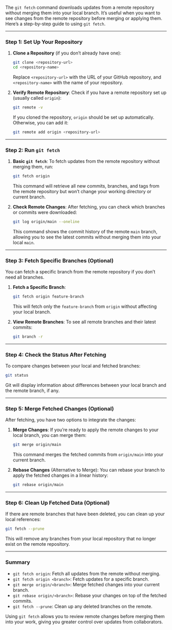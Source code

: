 The `git fetch` command downloads updates from a remote repository without merging them into your local branch. It’s useful when you want to see changes from the remote repository before merging or applying them. Here’s a step-by-step guide to using `git fetch`.

---

### Step 1: Set Up Your Repository

1. **Clone a Repository** (if you don’t already have one):
   ```bash
   git clone <repository-url>
   cd <repository-name>
   ```
   Replace `<repository-url>` with the URL of your GitHub repository, and `<repository-name>` with the name of your repository.

2. **Verify Remote Repository**:
   Check if you have a remote repository set up (usually called `origin`):
   ```bash
   git remote -v
   ```
   If you cloned the repository, `origin` should be set up automatically. Otherwise, you can add it:
   ```bash
   git remote add origin <repository-url>
   ```

---

### Step 2: Run `git fetch`

1. **Basic `git fetch`**:
   To fetch updates from the remote repository without merging them, run:
   ```bash
   git fetch origin
   ```
   This command will retrieve all new commits, branches, and tags from the remote repository but won’t change your working directory or current branch.

2. **Check Remote Changes**:
   After fetching, you can check which branches or commits were downloaded:
   ```bash
   git log origin/main --oneline
   ```
   This command shows the commit history of the remote `main` branch, allowing you to see the latest commits without merging them into your local `main`.

---

### Step 3: Fetch Specific Branches (Optional)

You can fetch a specific branch from the remote repository if you don’t need all branches.

1. **Fetch a Specific Branch**:
   ```bash
   git fetch origin feature-branch
   ```
   This will fetch only the `feature-branch` from `origin` without affecting your local branch.

2. **View Remote Branches**:
   To see all remote branches and their latest commits:
   ```bash
   git branch -r
   ```

---

### Step 4: Check the Status After Fetching

To compare changes between your local and fetched branches:
   ```bash
   git status
   ```
   Git will display information about differences between your local branch and the remote branch, if any.

---

### Step 5: Merge Fetched Changes (Optional)

After fetching, you have two options to integrate the changes:

1. **Merge Changes**:
   If you’re ready to apply the remote changes to your local branch, you can merge them:
   ```bash
   git merge origin/main
   ```
   This command merges the fetched commits from `origin/main` into your current branch.

2. **Rebase Changes** (Alternative to Merge):
   You can rebase your branch to apply the fetched changes in a linear history:
   ```bash
   git rebase origin/main
   ```

---

### Step 6: Clean Up Fetched Data (Optional)

If there are remote branches that have been deleted, you can clean up your local references:
   ```bash
   git fetch --prune
   ```
This will remove any branches from your local repository that no longer exist on the remote repository.

---

### Summary

- `git fetch origin`: Fetch all updates from the remote without merging.
- `git fetch origin <branch>`: Fetch updates for a specific branch.
- `git merge origin/<branch>`: Merge fetched changes into your current branch.
- `git rebase origin/<branch>`: Rebase your changes on top of the fetched commits.
- `git fetch --prune`: Clean up any deleted branches on the remote.

Using `git fetch` allows you to review remote changes before merging them into your work, giving you greater control over updates from collaborators.
